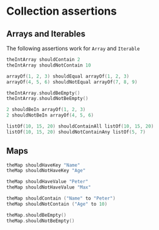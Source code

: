 # Collection assertions

## Arrays and Iterables

The following assertions work for `Array` and `Iterable`

```kt
theIntArray shouldContain 2
theIntArray shouldNotContain 10

arrayOf(1, 2, 3) shouldEqual arrayOf(1, 2, 3)
arrayOf(4, 5, 6) shouldNotEqual arrayOf(7, 8, 9)

theIntArray.shouldBeEmpty()
theIntArray.shouldNotBeEmpty()

2 shouldBeIn arrayOf(1, 2, 3)
2 shouldNotBeIn arrayOf(4, 5, 6)

listOf(10, 15, 20) shouldContainAll listOf(10, 15, 20)
listOf(10, 15, 20) shouldNotContainAny listOf(5, 7)
```

## Maps

```kt
theMap shouldHaveKey "Name"
theMap shouldNotHaveKey "Age"

theMap shouldHaveValue "Peter"
theMap shouldNotHaveValue "Max"

theMap shouldContain ("Name" to "Peter")
theMap shouldNotContain ("Age" to 10)

theMap.shouldBeEmpty()
theMap.shouldNotBeEmpty()
```
